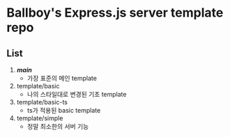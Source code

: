 # Ballboy's Express.js server template repo
## List
1. ***main***
    - 가장 표준의 메인 template
2. template/basic
    - 나의 스타일대로 변경된 기초 template
3. template/basic-ts
    - ts가 적용된 basic template
4. template/simple
    - 정말 최소한의 서버 기능